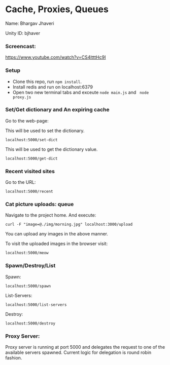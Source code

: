 Cache, Proxies, Queues
=========================

Name: Bhargav Jhaveri

Unity ID: bjhaver

### Screencast:

https://www.youtube.com/watch?v=CS4ltttHc9I

### Setup

* Clone this repo, run `npm install`.
* Install redis and run on localhost:6379
* Open two new terminal tabs and exceute ``` node main.js ``` and ``` node proxy.js```


### Set/Get dictionary and An expiring cache

Go to the web-page:

This will be used to set the dictionary.
```
localhost:5000/set-dict
```
This will be used to get the dictionary value.
```
localhost:5000/get-dict
```


### Recent visited sites

Go to the URL: 

```
localhost:5000/recent
```

### Cat picture uploads: queue

Navigate to the project home.
And execute:
```
curl -F "image=@./img/morning.jpg" localhost:3000/upload
```
You can upload any images in the above manner.

To visit the uploaded images in the browser visit:
```
localhost:5000/meow
```

### Spawn/Destroy/List
Spawn:

```
localhost:5000/spawn
```

List-Servers:
```
localhost:5000/list-servers
```

Destroy:

```
localhost:5000/destroy
```

### Proxy Server:

Proxy server is running at port 5000 and delegates the request to one of the available servers spawned.
Current logic for delegation is round robin fashion.
